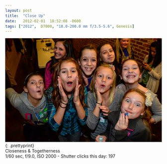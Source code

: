 ```yaml
---
layout: post
title:  "Close Up"
date:   2012-02-01  18:52:08 -0600
tags: ["2012",  D7000, "18.0-200.0 mm f/3.5-5.6", Genesis]
---
```

![:title](/images/2012/2012_0201_D7K4145.jpg)
{: .prettyprint}  
Closeness & Togetherness  
1/60 sec, f/9.0, ISO 2000 - Shutter clicks this day: 197